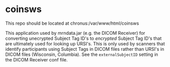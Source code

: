 # coinsws

This repo should be located at chronus:/var/www/html/coinsws

This application used by mrndata.jar (e.g. the DICOM Receiver) for converting unecrypted Subject Tag ID's to _encrypted_ Subject Tag ID's that are ultimately used for looking up URSI's. This is only used by scanners that identify participants using Subject Tags in DICOM files rather than URSI's in DICOM files (Wisconsin, Columbia). See the `externalSubjectID` setting in the DICOM Receiver conf file.

